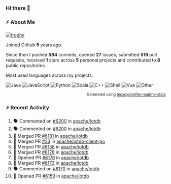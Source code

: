 ### Hi there 👋

### :zap: About Me

[![trophy](https://github-profile-trophy.vercel.app/?username=HTHou&theme=onedark)](https://github.com/ryo-ma/github-profile-trophy)
   
Joined Github **5** years ago.

Since then I pushed **594** commits, opened **27** issues, submitted **519** pull requests, received **1** stars across **5** personal projects and contributed to **8** public repositories.

Most used languages across my projects:

![Java](https://img.shields.io/static/v1?style=flat-square&label=%E2%A0%80&color=555&labelColor=%23b07219&message=Java%EF%B8%B194.4%25)
![JavaScript](https://img.shields.io/static/v1?style=flat-square&label=%E2%A0%80&color=555&labelColor=%23f1e05a&message=JavaScript%EF%B8%B11.4%25)
![Python](https://img.shields.io/static/v1?style=flat-square&label=%E2%A0%80&color=555&labelColor=%233572A5&message=Python%EF%B8%B10.7%25)
![Scala](https://img.shields.io/static/v1?style=flat-square&label=%E2%A0%80&color=555&labelColor=%23c22d40&message=Scala%EF%B8%B10.6%25)
![C++](https://img.shields.io/static/v1?style=flat-square&label=%E2%A0%80&color=555&labelColor=%23f34b7d&message=C%2B%2B%EF%B8%B10.6%25)
![Shell](https://img.shields.io/static/v1?style=flat-square&label=%E2%A0%80&color=555&labelColor=%2389e051&message=Shell%EF%B8%B10.4%25)
![Vue](https://img.shields.io/static/v1?style=flat-square&label=%E2%A0%80&color=555&labelColor=%2341b883&message=Vue%EF%B8%B10.3%25)
![Other](https://img.shields.io/static/v1?style=flat-square&label=%E2%A0%80&color=555&labelColor=%23ededed&message=Other%EF%B8%B11.2%25)

<p align="right"><sub>Generated using <a href="https://github.com/marketplace/actions/profile-readme-stats">teoxoy/profile-readme-stats</a></sub></p>


<!--![](https://github.com/HTHou/HTHou/blob/output/github-contribution-grid-snake.svg)-->

<!--![Haonan Hou's github stats](https://github-readme-stats.vercel.app/api?username=HTHou&count_private=true&show_icons=true&theme=onedark)-->

<!--![Haonan Hou's wakatime stats](https://github-readme-stats.vercel.app/api/wakatime?username=HTHou&layout=compact&theme=onedark)-->

<!--![Top Langs](https://github-readme-stats.vercel.app/api/top-langs/?username=HTHou&theme=onedark&layout=compact)-->

### :zap: Recent Activity
<!--START_SECTION:activity-->
1. 🗣 Commented on [#6200](https://github.com/apache/iotdb/issues/6200) in [apache/iotdb](https://github.com/apache/iotdb)
2. 🗣 Commented on [#6200](https://github.com/apache/iotdb/issues/6200) in [apache/iotdb](https://github.com/apache/iotdb)
3. 🎉 Merged PR [#6181](https://github.com/apache/iotdb/pull/6181) in [apache/iotdb](https://github.com/apache/iotdb)
4. 🎉 Merged PR [#33](https://github.com/apache/iotdb-client-go/pull/33) in [apache/iotdb-client-go](https://github.com/apache/iotdb-client-go)
5. 🎉 Merged PR [#6158](https://github.com/apache/iotdb/pull/6158) in [apache/iotdb](https://github.com/apache/iotdb)
6. 🎉 Merged PR [#6176](https://github.com/apache/iotdb/pull/6176) in [apache/iotdb](https://github.com/apache/iotdb)
7. 💪 Opened PR [#6176](https://github.com/apache/iotdb/pull/6176) in [apache/iotdb](https://github.com/apache/iotdb)
8. 🎉 Merged PR [#6173](https://github.com/apache/iotdb/pull/6173) in [apache/iotdb](https://github.com/apache/iotdb)
9. 🗣 Commented on [#6170](https://github.com/apache/iotdb/issues/6170) in [apache/iotdb](https://github.com/apache/iotdb)
10. 💪 Opened PR [#6159](https://github.com/apache/iotdb/pull/6159) in [apache/iotdb](https://github.com/apache/iotdb)
<!--END_SECTION:activity-->

<!--
**HTHou/HTHou** is a ✨ _special_ ✨ repository because its `README.md` (this file) appears on your GitHub profile.

Here are some ideas to get you started:

- 🔭 I’m currently working on ...
- 🌱 I’m currently learning ...
- 👯 I’m looking to collaborate on ...
- 🤔 I’m looking for help with ...
- 💬 Ask me about ...
- 📫 How to reach me: ...
- 😄 Pronouns: ...
- ⚡ Fun fact: ...
-->
